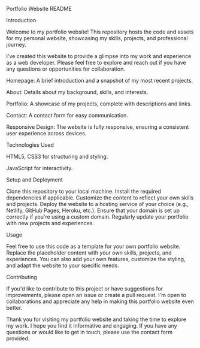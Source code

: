 Portfolio Website README

Introduction

Welcome to my portfolio website! This repository hosts the code and assets for my personal website, showcasing my skills, projects, and professional journey.

I've created this website to provide a glimpse into my work and experience as a web developer. Please feel free to explore and reach out if you have any questions or opportunities for collaboration.


Homepage: A brief introduction and a snapshot of my most recent projects.

About: Details about my background, skills, and interests.

Portfolio: A showcase of my projects, complete with descriptions and links.

Contact: A contact form for easy communication.

Responsive Design: The website is fully responsive, ensuring a consistent user experience across devices.

Technologies Used

HTML5, CSS3 for structuring and styling.

JavaScript for interactivity.


Setup and Deployment



Clone this repository to your local machine.
Install the required dependencies if applicable.
Customize the content to reflect your own skills and projects.
Deploy the website to a hosting service of your choice (e.g., Netlify, GitHub Pages, Heroku, etc.).
Ensure that your domain is set up correctly if you're using a custom domain.
Regularly update your portfolio with new projects and experiences.

Usage

Feel free to use this code as a template for your own portfolio website. Replace the placeholder content with your own skills, projects, and experiences. You can also add your own features, customize the styling, and adapt the website to your specific needs.

Contributing

If you'd like to contribute to this project or have suggestions for improvements, please open an issue or create a pull request. I'm open to collaborations and appreciate any help in making this portfolio website even better.

Thank you for visiting my portfolio website and taking the time to explore my work. I hope you find it informative and engaging. If you have any questions or would like to get in touch, please use the contact form provided.





